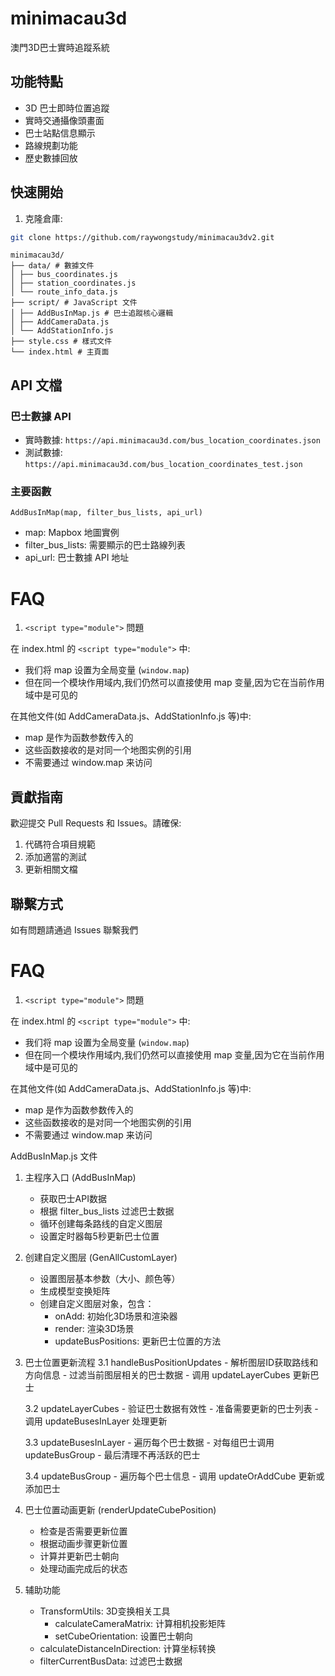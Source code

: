 # minimacau3d

澳門3D巴士實時追蹤系統

## 功能特點

- 3D 巴士即時位置追蹤
- 實時交通攝像頭畫面
- 巴士站點信息顯示
- 路線規劃功能
- 歷史數據回放

## 快速開始

1. 克隆倉庫:
```bash
git clone https://github.com/raywongstudy/minimacau3dv2.git
```

```
minimacau3d/
├── data/ # 數據文件
│ ├── bus_coordinates.js
│ ├── station_coordinates.js
│ └── route_info_data.js
├── script/ # JavaScript 文件
│ ├── AddBusInMap.js # 巴士追蹤核心邏輯
│ ├── AddCameraData.js
│ └── AddStationInfo.js
├── style.css # 樣式文件
└── index.html # 主頁面
```

## API 文檔

### 巴士數據 API
- 實時數據: `https://api.minimacau3d.com/bus_location_coordinates.json`
- 測試數據: `https://api.minimacau3d.com/bus_location_coordinates_test.json`

### 主要函數

`AddBusInMap(map, filter_bus_lists, api_url)`
- map: Mapbox 地圖實例
- filter_bus_lists: 需要顯示的巴士路線列表
- api_url: 巴士數據 API 地址

# FAQ
1. `<script type="module">` 問題

在 index.html 的 `<script type="module">` 中:
- 我们将 map 设置为全局变量 (`window.map`)
- 但在同一个模块作用域内,我们仍然可以直接使用 map 变量,因为它在当前作用域中是可见的

在其他文件(如 AddCameraData.js、AddStationInfo.js 等)中:
- map 是作为函数参数传入的
- 这些函数接收的是对同一个地图实例的引用
- 不需要通过 window.map 来访问

## 貢獻指南

歡迎提交 Pull Requests 和 Issues。請確保:
1. 代碼符合項目規範
2. 添加適當的測試
3. 更新相關文檔

## 聯繫方式

如有問題請通過 Issues 聯繫我們

# FAQ
1. `<script type="module">` 問題

在 index.html 的 `<script type="module">` 中:
- 我们将 map 设置为全局变量 (`window.map`)
- 但在同一个模块作用域内,我们仍然可以直接使用 map 变量,因为它在当前作用域中是可见的

在其他文件(如 AddCameraData.js、AddStationInfo.js 等)中:
- map 是作为函数参数传入的
- 这些函数接收的是对同一个地图实例的引用
- 不需要通过 window.map 来访问



AddBusInMap.js 文件
1. 主程序入口 (AddBusInMap)
   - 获取巴士API数据
   - 根据 filter_bus_lists 过滤巴士数据
   - 循环创建每条路线的自定义图层
   - 设置定时器每5秒更新巴士位置

2. 创建自定义图层 (GenAllCustomLayer)
   - 设置图层基本参数（大小、颜色等）
   - 生成模型变换矩阵
   - 创建自定义图层对象，包含：
     * onAdd: 初始化3D场景和渲染器
     * render: 渲染3D场景
     * updateBusPositions: 更新巴士位置的方法

3. 巴士位置更新流程
   3.1 handleBusPositionUpdates
       - 解析图层ID获取路线和方向信息
       - 过滤当前图层相关的巴士数据
       - 调用 updateLayerCubes 更新巴士

   3.2 updateLayerCubes
       - 验证巴士数据有效性
       - 准备需要更新的巴士列表
       - 调用 updateBusesInLayer 处理更新

   3.3 updateBusesInLayer
       - 遍历每个巴士数据
       - 对每组巴士调用 updateBusGroup
       - 最后清理不再活跃的巴士

   3.4 updateBusGroup
       - 遍历每个巴士信息
       - 调用 updateOrAddCube 更新或添加巴士

4. 巴士位置动画更新 (renderUpdateCubePosition)
   - 检查是否需要更新位置
   - 根据动画步骤更新位置
   - 计算并更新巴士朝向
   - 处理动画完成后的状态

5. 辅助功能
   - TransformUtils: 3D变换相关工具
     * calculateCameraMatrix: 计算相机投影矩阵
     * setCubeOrientation: 设置巴士朝向
   - calculateDistanceInDirection: 计算坐标转换
   - filterCurrentBusData: 过滤巴士数据